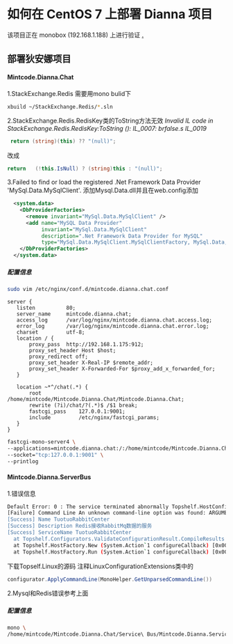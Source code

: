 # 如何在 CentOS 7 上部署 Dianna 项目 #
该项目正在 monobox (192.168.1.188) 上进行验证 [.](#mintcodediannaserverbus)

## 部署狄安娜项目 ##
#### Mintcode.Dianna.Chat ###
1.StackExchange.Redis 需要用mono bulid下
```Bash
xbuild ~/StackExchange.Redis/*.sln
```
2.StackExchange.Redis.RedisKey类的ToString方法无效 
*Invalid IL code in StackExchange.Redis.RedisKey:ToString (): IL_0007: brfalse.s IL_0019*

```csharp
 return (string)(this) ?? "(null)";
```
改成
```csharp
return   (!this.IsNull) ? (string)this : "(null)";
```

3.Failed to find or load the registered .Net Framework Data Provider 'MySql.Data.MySqlClient'.
添加Mysql.Data.dll并且在web.config添加
```xml
  <system.data>
    <DbProviderFactories>
      <remove invariant="MySql.Data.MySqlClient" />
      <add name="MySQL Data Provider" 
           invariant="MySql.Data.MySqlClient" 
           description=".Net Framework Data Provider for MySQL" 
      	   type="MySql.Data.MySqlClient.MySqlClientFactory, MySql.Data, Version=6.9.5.0, Culture=neutral, PublicKeyToken=c5687fc88969c44d" />
    </DbProviderFactories>
  </system.data>
 ```

##### 配置信息 #####
```Bash
sudo vim /etc/nginx/conf.d/mintcode.dianna.chat.conf
```
```Nginx
server {
   listen          80;
   server_name     mintcode.dianna.chat;
   access_log      /var/log/nginx/mintcode.dianna.chat.access.log;
   error_log       /var/log/nginx/mintcode.dianna.chat.error.log;
   charset		   utf-8;
   location / {
       proxy_pass  http://192.168.1.175:912;
       proxy_set_header Host $host;
       proxy_redirect off;
       proxy_set_header X-Real-IP $remote_addr;
       proxy_set_header X-Forwarded-For $proxy_add_x_forwarded_for;
   }

   location ~*^/chat(.*) {
       root            /home/mintcode/Mintcode.Dianna.Chat/Mintcode.Dianna.Chat;
       rewrite (?i)/chat/?(.*)$ /$1 break;
       fastcgi_pass    127.0.0.1:9001;
       include         /etc/nginx/fastcgi_params;
   }
}

```
```Bash
fastcgi-mono-server4 \
--applications=mintcode.dianna.chat:/:/home/mintcode/Mintcode.Dianna.Chat/Mintcode.Dianna.Chat/ \
--socket="tcp:127.0.0.1:9001" \
--printlog
```

#### Mintcode.Dianna.ServerBus ###

1.错误信息
```Bash
Default Error: 0 : The service terminated abnormally Topshelf.HostConfigurationException: The service was not properly configured:
[Failure] Command Line An unknown command-line option was found: ARGUMENT: "
[Success] Name TuotuoRabbitCenter
[Success] Description Redis接收RabbitMq数据的服务
[Success] ServiceName TuotuoRabbitCenter
  at Topshelf.Configurators.ValidateConfigurationResult.CompileResults (IEnumerable`1 results) [0x00000] in <filename unknown>:0
  at Topshelf.HostFactory.New (System.Action`1 configureCallback) [0x00000] in <filename unknown>:0
  at Topshelf.HostFactory.Run (System.Action`1 configureCallback) [0x00000] in <filename unknown>:0
```
下载Topself.Linux的源码 注释LinuxConfigurationExtensions类中的
```csharp
configurator.ApplyCommandLine(MonoHelper.GetUnparsedCommandLine())
```
2.Mysql和Redis错误参考上面

##### 配置信息 #####
```Bash
mono \
/home/mintcode/Mintcode.Dianna.Chat/Service\ Bus/Mintcode.Dianna.ServiceBus/bin/Debug/Mintcode.Dianna.ServiceBus.exe \
```